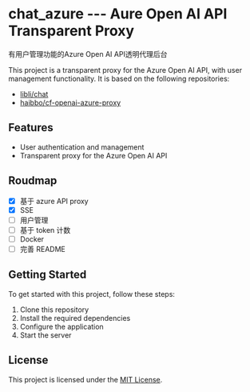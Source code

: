 # chat_azure --- Aure Open AI API Transparent Proxy

有用户管理功能的Azure Open AI  API透明代理后台

This project is a transparent proxy for the Azure Open AI API, with user management functionality. It is based on the following repositories:

- [libli/chat](https://github.com/libli/chat)
- [haibbo/cf-openai-azure-proxy](https://github.com/haibbo/cf-openai-azure-proxy)

## Features

- User authentication and management
- Transparent proxy for the Azure Open AI API

## Roudmap
- [x] 基于 azure API proxy
- [x] SSE
- [ ] 用户管理
- [ ] 基于 token 计数
- [ ] Docker
- [ ] 完善 README

## Getting Started

To get started with this project, follow these steps:

1. Clone this repository
2. Install the required dependencies
3. Configure the application
4. Start the server

## License

This project is licensed under the [MIT License](https://opensource.org/licenses/MIT).

